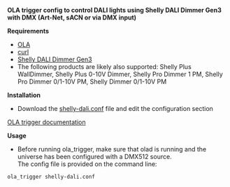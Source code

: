 **OLA trigger config to control DALI lights using Shelly DALI Dimmer Gen3 with DMX (Art-Net, sACN or via DMX input)**

**Requirements**  

* [OLA](https://www.openlighting.org/ola/)
* [curl](https://curl.haxx.se/)
* [Shelly DALI Dimmer Gen3](https://www.shelly.com/en-se/products/product-overview/1xsddgen3)
* The following products are likely also supported: Shelly Plus WallDimmer, Shelly Plus 0-10V Dimmer, Shelly Pro Dimmer 1 PM, Shelly Pro Dimmer 0/1-10V PM, Shelly Dimmer 0/1-10V PM

**Installation**
  
* Download the [shelly-dali.conf](shelly-dali.conf) file and edit the configuration section  

[OLA trigger documentation](https://www.openlighting.org/ola/advanced-topics/ola-dmx-trigger/)

**Usage**

* Before running ola_trigger, make sure that olad is running and the universe has been configured with a DMX512 source.  
The config file is provided on the command line:

`ola_trigger shelly-dali.conf`
